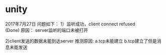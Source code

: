 # unity
2017年7月27日
问题如下：
1）监听成功，client connect refused  
(Done)
原因：
server监听的端口未被打开

2)client发送的数据未能到达server
推测原因:
a.tcp未能建立
b.tcp建立了但是消息未能发送

